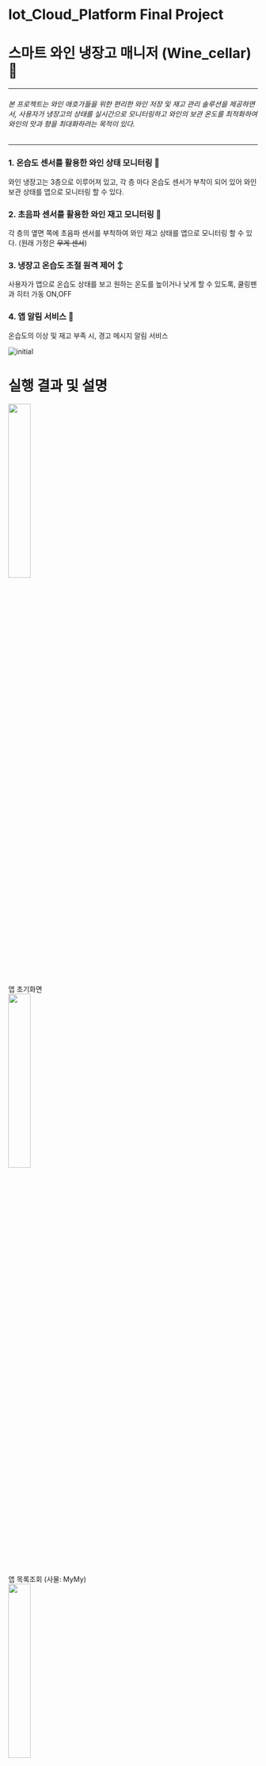 # Iot_Cloud_Platform Final Project


# 스마트 와인 냉장고 매니저 (Wine_cellar) 🍷
-----
###### 본 프로젝트는 와인 애호가들을 위한 편리한 와인 저장 및 재고 관리 솔루션을 제공하면서, 사용자가 냉장고의 상태를 실시간으로 모니터링하고 와인의 보관 온도를 최적화하여 와인의 맛과 향을 최대화하려는 목적이 있다.
-----


### 1. 온습도 센서를 활용한 와인 상태 모니터링 📲
와인 냉장고는 3층으로 이루어져 있고, 각 층 마다 온습도 센서가 부착이 되어 있어 와인 보관 상태를 앱으로 모니터링 할 수 있다.
### 2. 초음파 센서를 활용한 와인 재고 모니터링 📲
각 층의 옆면 쪽에 초음파 센서를 부착하여 와인 재고 상태를 앱으로 모니터링 할 수 있다. (원래 가정은 ~~무게 센서~~)
### 3. 냉장고 온습도 조절 원격 제어 ↕
사용자가 앱으로 온습도 상태를 보고 원하는 온도를 높이거나 낮게 할 수 있도록, 쿨링팬과 히터 가동 ON,OFF
### 4. 앱 알림 서비스 🔔
온습도의 이상 및 재고 부족 시, 경고 메시지 알림 서비스

![initial](https://github.com/ahastuart/Wine_cellar/assets/117140125/f0d691cb-4dd0-4182-90a2-716d09e0bbef)


# 실행 결과 및 설명

<img src="https://github.com/ahastuart/Wine_cellar/assets/117140125/b9d059b3-a346-4465-80d1-ebaea40c69ae" width="30%" height="30%"/>
<br>앱 초기화면

<br>
<img src="https://github.com/ahastuart/Wine_cellar/assets/117140125/cc1f4c6a-6898-421f-9732-6cbc332a6934" width="30%" height="30%"/>
<br> 앱 목록조회 (사물: MyMy)

<br>
<img src="https://github.com/ahastuart/Wine_cellar/assets/117140125/3af1d2cf-e3d7-4b8f-b858-25fe04a358ff" width="30%" height="30%"/>
<br> 앱 상태조회 (1,3층의 온습도 + 재고 / 냉각팬과 히터의 상태)

<br>
<img src="https://github.com/ahastuart/Wine_cellar/assets/117140125/f7021b36-fc42-49f0-9578-ac79a03db20e" width="30%" height="30%"/>
<br> 앱 상태변경 (냉각팬 상태가 ON으로 바뀜)

<br>
<img src="https://github.com/ahastuart/Wine_cellar/assets/117140125/7edc49d5-af4d-49fd-bcb3-975799e4dd16" width="30%" height="30%"/>
<br> 앱 로그조회

<br>
<img src="https://github.com/ahastuart/Wine_cellar/assets/117140125/5f4e9f2f-e108-4105-ac77-136682220d55" width="75%" height="75%"/>
<br> 앱 알림 서비스 (온습도 이상 및 재고 부족 시, 경고 메시지 울림)



# 1. 라이브러리 설치
- WiFiNINA (or WiFi101 for the MKR1000)
- ArduinoBearSSL
- ArduinoECCX08
- ArduinoMqttClient
- Arduino Cloud Provider Examples
- DHT sensor library



# 2. AWS IoT 정책 생성
디바이스가 MQTT 주제 구독, 게시 등의 AWS IoT 작업을 수행할 수 있는 권한을 부여하는데 사용한다. <br>
그래서 이를 생성하여 디바이스 인증서에 연결하여 AWS IoT 작업을 수행할 수 있게 된다. <br>
1. IoT Core에서 보안 - 정책 - [생성] 선택 *(정책이름: AllowWine)* <br>
2. 작업 필드에 iot:* 입력 -> 리소스 ARN 필드에 * -> [허용] -> 생성



# 3. X.509 인증서 사용하여 디바이스 인증
AWS IoT Core는 X.509 인증서를 사용하여 디바이스를 인증한다. <br>
1. Arduino IDE의 파일 - 예제 - ArduinoECCX08 - Tools - ECCX08CSR 선택하여 업로드 <br>
2. Common Name에만 앞으로 만들 사물 이름*(MyMy)* 적은 후, csr 생성 -> 따로 csr.txt파일로 저장하기



# 4. 레지스트리에 디바이스 등록
1. AWS IoT Core에서 관리 - 사물 - 사물생성 - 단일 사물생성 *(사물이름: MyMY)* - 이름 없는 섀도우 - csr 업로드 - 정책 연결 *(AllowWine)* -  사물 생성



# 5. 디바이스 구성 및 테스트
1. AWS IoT Core에서 보안 - 인증서 - *[드롭다운]* 활성화 - 다운로드 <br>
2. Arduino_code 폴더에 있는 파일 열기 <br>
3. arduino_secret.h 탭에서 개인 WiFi SSID와 Password 설정 -> 엔드포인트 설정 *(AWS IoT Core - 설정에서 확인 가능)* -> 인증서 파일 복사 붙여넣기 *(앞서 다운로드 파일 열기)* <br>



# 6. AWS DynamoDB 테이블 생성 및 Lambda 함수 정의
1. DynamoDB에서 테이블 - 테이블 생성 - 테이블 이름 *(WineTable)* - 파티션 키 *(deviceId: 문자열) - 정렬 키 (time: 번호) <br>
2. IntelliJ IDEA에서 프로젝트 생성 ( 프로젝트 이름: *LoggingWineLambda* / Runtime: *java11* / SDK: *11버전* ) <br>
3. build.gradle 파일에서 의존성 추가 후, 변경사항 반영 -> App 파일 수정 -> AppTest 파일 주석처리 -> 컴파일일
-----
src/main/java/helloworld/App.java 파일 Code <br>
```
package helloworld;

import java.text.SimpleDateFormat;
import java.util.TimeZone;

import com.amazonaws.services.dynamodbv2.AmazonDynamoDB;
import com.amazonaws.services.dynamodbv2.AmazonDynamoDBClientBuilder;
import com.amazonaws.services.dynamodbv2.document.DynamoDB;
import com.amazonaws.services.dynamodbv2.document.Item;
import com.amazonaws.services.dynamodbv2.document.spec.PutItemSpec;
import com.amazonaws.services.dynamodbv2.model.ConditionalCheckFailedException;
import com.amazonaws.services.lambda.runtime.Context;
import com.amazonaws.services.lambda.runtime.RequestHandler;

public class App implements RequestHandler<Document, String> {
    private DynamoDB dynamoDb;
    private String DYNAMODB_TABLE_NAME = "WineTable";

    @Override
    public String handleRequest(Document input, Context context) {
        this.initDynamoDbClient();
        context.getLogger().log("Input: " + input);

        //return null;
        return persistData(input);
    }

    private String persistData(Document document) throws ConditionalCheckFailedException {

        // Epoch Conversion Code: https://www.epochconverter.com/
        SimpleDateFormat sdf = new SimpleDateFormat ( "yyyy-MM-dd HH:mm:ss");
        sdf.setTimeZone(TimeZone.getTimeZone("Asia/Seoul"));
        String timeString = sdf.format(new java.util.Date (document.timestamp*1000));


        if (document.current.state.reported.inventory.equals(
                document.previous.state.reported.inventory) &&
                document.current.state.reported.inventory3.equals(
                        document.previous.state.reported.inventory3) &&
                document.current.state.reported.LED.equals(
                        document.previous.state.reported.LED) &&
                document.current.state.reported.LED3.equals(
                        document.previous.state.reported.LED3) &&
                document.current.state.reported.temperature.equals(
                        document.previous.state.reported.temperature) &&
                document.current.state.reported.temperature3.equals(
                        document.previous.state.reported.temperature3) &&
                document.current.state.reported.humidity3.equals(
                        document.previous.state.reported.humidity3) &&
                document.current.state.reported.humidity.equals(
                        document.previous.state.reported.humidity)) {
            return null;
        }

        return this.dynamoDb.getTable(DYNAMODB_TABLE_NAME)
                .putItem(new PutItemSpec().withItem(new Item().withPrimaryKey("deviceId", document.device)
                        .withLong("time", document.timestamp)
                        .withString("temperature", document.current.state.reported.temperature)
                        .withString("humidity", document.current.state.reported.humidity)
                        .withString("temperature3", document.current.state.reported.temperature3)
                        .withString("humidity3", document.current.state.reported.humidity3)
                        .withString("inventory", document.current.state.reported.inventory)
                        .withString("inventory3", document.current.state.reported.inventory3)
                        .withString("LED", document.current.state.reported.LED)
                        .withString("LED3", document.current.state.reported.LED3)
                        .withString("timestamp",timeString)))
                .toString();
    }

    private void initDynamoDbClient() {
        AmazonDynamoDB client = AmazonDynamoDBClientBuilder.standard().withRegion("ap-northeast-2").build();

        this.dynamoDb = new DynamoDB(client);
    }

}

class Document {
    public Thing previous;
    public Thing current;
    public long timestamp;
    public String device;       // AWS IoT에 등록된 사물 이름
}

class Thing {
    public State state = new State();
    public long timestamp;
    public String clientToken;

    public class State {
        public Tag reported = new Tag();
        public Tag desired = new Tag();

        public class Tag {
            public String temperature;
            public String humidity;
            public String temperature3;
            public String humidity3;
            public String inventory;
            public String inventory3;
            public String LED;
            public String LED3;

        }
    }
}
```
-json 예시 <br>
```
{
  "previous": {
    "state": {
      "reported": {
        "temperature": "2",
        "humidity": "3",
        "temperature3": "3",
        "humidity3": "8",
        "inventory" : "1",
        "inventory3" : "1",
        "LED": "OFF",
        "LED3": "ON"
      }
    }
  },
  "current": {
    "state": {
      "reported": {
        "temperature": "9",
        "humidity": "48",
        "temperature3": "26",
        "humidity3": "74",
        "inventory" : "0",
        "inventory3" : "0",
        "LED": "OFF",
        "LED3": "OFF"
      }
    }
  },
  "timestamp": 1575178117,
  "device":"MyMy"
}
```
-----
4. 람다함수 *(LoggingWineLambda)* 함수 생성 후, 배포 -> AmazonDynamoDBFullAccess 정책 권한 추가  <br>
5. AWS IoT Core에서 메시지 라우팅 - 규칙 - 규칙생성 - SQL문 입력 - lambda함수 *(LoggingWineLambda)* 선택 후 생성
   SELECT * FROM '$aws/things/MyMy/shadow/update/accepted'  <br>


# 7. API Gateway를 통한 REST API 구축하기
## 7-1. 디바이스 목록 조회
- Lambda Name: ListingWineLambda  <br>
- version: java 11  <br>
-----
App.java Code
```
package helloworld;
import java.util.List;
import com.amazonaws.services.iot.AWSIot;
import com.amazonaws.services.iot.AWSIotClientBuilder;
import com.amazonaws.services.iot.model.ListThingsRequest;
import com.amazonaws.services.iot.model.ListThingsResult;
import com.amazonaws.services.iot.model.ThingAttribute;
import com.amazonaws.services.lambda.runtime.Context;
import com.amazonaws.services.lambda.runtime.RequestHandler;

public class App implements RequestHandler<Object, String> {

    @Override
    public String handleRequest(Object input, Context context) {

        // AWSIot 객체를 얻는다.
        AWSIot iot = AWSIotClientBuilder.standard().build();

        // ListThingsRequest 객체 설정.
        ListThingsRequest listThingsRequest = new ListThingsRequest();

        // listThings 메소드 호출하여 결과 얻음.
        ListThingsResult result = iot.listThings(listThingsRequest);

        return getResultStr(result);
    }


    /**
     * ListThingsResult 객체인 result로 부터 ThingName과 ThingArn을 얻어서 Json문자 형식의
     * 응답모델을 만들어 반환한다.
     * {
     * 	"things": [
     *	     {
     *			"thingName": "string",
     *	      	"thingArn": "string"
     *	     },
     *		 ...
     *	   ]
     * }
     */
    private String getResultStr(ListThingsResult result) {
        List<ThingAttribute> things = result.getThings();

        String resultString = "{ \"things\": [";
        for (int i =0; i<things.size(); i++) {
            if (i!=0)
                resultString +=",";
            resultString += String.format("{\"thingName\":\"%s\", \"thingArn\":\"%s\"}",
                    things.get(i).getThingName(),
                    things.get(i).getThingArn());

        }
        resultString += "]}";
        return resultString;
    }

}
```
-----
1. Lambda 함수 생성 후, AWSIoTFullAccess 권한 추가 -> 테스트  <br>
2. API Gateway에서 API 생성 - REST API 생성 - API 이름 *(wine-api)* - API 생성  <br>
3. 리소스 아래에 /를 선택 -> 리소스 생성 -> 리소스 이름 *(devices)*  <br>
4. 메서드 섹션 - 메소드 생성 - Get - 통합유형에서 Lambda함수(ListingWineLambda) 선택 - 메서드 생성 후 테스트  <br>
5. 리소스에서 /devices 선택 -> CORS 활성화 -> 모든 체크박스 선택 -> 저장  <br>
6. API 배포 - 새 스테이지 - prod - 배포  <br>


## 7-2. 디바이스 상태 조회
- Lambda Name: GetWineLambda  <br>
- version: java 11  <br>
-----
App.java Code
```
package helloworld;

import com.amazonaws.services.iotdata.AWSIotData;
import com.amazonaws.services.iotdata.AWSIotDataClientBuilder;
import com.amazonaws.services.iotdata.model.GetThingShadowRequest;
import com.amazonaws.services.lambda.runtime.Context;
import com.amazonaws.services.lambda.runtime.RequestHandler;

/**
 * Handler for requests to Lambda function.
 */
public class App implements RequestHandler<Event, String> {

    public String handleRequest(final Event event, final Context context) {

        AWSIotData iotData = AWSIotDataClientBuilder.standard().build();

        GetThingShadowRequest getThingShadowRequest =
                new GetThingShadowRequest()
                        .withThingName(event.device);

        String output = new String(
                iotData.getThingShadow(getThingShadowRequest).getPayload().array());

        return output;
    }
}

class Event {
    public String device;
}
```
-json 예시 <br>
```
{
  "device" : "MyMy"
}
```
-----
1. Lambda 함수 생성 후, AWSIoTFullAccess 권한 추가 -> 테스트  <br>
2. API Gateway에서 이전에 생성한 wine-api를 선택 -> /devices 선택 -> 리소스 생성 -> 리소스 이름 : *{devices}*  <br>
3. 메서드 섹션 - 메소드 생성 - Get - 통합유형에서 Lambda함수(GetWineLambda) 선택 - Lambda 프록시 통합은 선택안된 상태 유지 - 메서드 생성 후 테스트  <br>
4. 통합 요청 - 템플릿 생성 - 콘텐츠 유형: application/json - 메서드 요청 매스스루 - 템플릿 본문에 다음과 같이 입력 후 생성  <br>
```
 {
     "device": "$input.params('device')"
 }
```
6. 리소스에서 /devices/{devices} 선택 -> CORS 활성화 -> 모든 체크박스 선택 -> 저장  <br>
7. API 배포 - 새 스테이지 - prod - 배포  <br>


## 7-3. 디바이스 상태 변경
- Lambda Name: UpdateWineLambda  <br>
- version: java 11  <br>
-----
App.java Code
```
package helloworld;

import java.nio.ByteBuffer;
import java.util.ArrayList;
import com.amazonaws.services.lambda.runtime.Context;
import com.amazonaws.services.lambda.runtime.RequestHandler;
import com.amazonaws.services.iotdata.AWSIotData;
import com.amazonaws.services.iotdata.AWSIotDataClientBuilder;
import com.amazonaws.services.iotdata.model.UpdateThingShadowRequest;
import com.amazonaws.services.iotdata.model.UpdateThingShadowResult;
import com.fasterxml.jackson.annotation.JsonCreator;

/**
 * Handler for requests to Lambda function.
 */
public class App implements RequestHandler<Event, String> {

    public String handleRequest(final Event event, final Context context) {
        AWSIotData iotData = AWSIotDataClientBuilder.standard().build();

        String payload = getPayload(event.tags);

        UpdateThingShadowRequest updateThingShadowRequest  =
                new UpdateThingShadowRequest()
                        .withThingName(event.device)
                        .withPayload(ByteBuffer.wrap(payload.getBytes()));

        UpdateThingShadowResult result = iotData.updateThingShadow(updateThingShadowRequest);
        byte[] bytes = new byte[result.getPayload().remaining()];
        result.getPayload().get(bytes);
        String output = new String(bytes);

        return output;
    }

    private String getPayload(ArrayList<Tag> tags) {
        String tagstr = "";
        for (int i=0; i < tags.size(); i++) {
            if (i !=  0) tagstr += ", ";
            tagstr += String.format("\"%s\" : \"%s\"", tags.get(i).tagName, tags.get(i).tagValue);
        }
        return String.format("{ \"state\": { \"desired\": { %s } } }", tagstr);
    }
}

class Event {
    public String device;
    public ArrayList<Tag> tags;

    public Event() {
        tags = new ArrayList<Tag>();
    }
}

class Tag {
    public String tagName;
    public String tagValue;

    @JsonCreator
    public Tag() {
    }

    public Tag(String n, String v) {
        tagName = n;
        tagValue = v;
    }
}

```
-json 예시 <br>
```
{
  "device": "MyMy",
  "tags" : [
    {
      "tagName": "temperature",
      "tagValue": "10"
    },
    {
      "tagName": "humidity",
      "tagValue": "33"
    },
    {
      "tagName": "temperature3",
      "tagValue": "25"
    },
    {
      "tagName": "humidity3",
      "tagValue": "72"
    },
    {
      "tagName": "inventory",
      "tagValue": "100"
    },
    {
      "tagName": "inventory3",
      "tagValue": "0"
    },
    {
      "tagName": "LED",
      "tagValue": "OFF"
    },
    {
      "tagName": "LED3",
      "tagValue": "OFF"
    }
  ]
}
```
-----
1. Lambda 함수 생성 후, AWSIoTFullAccess 권한 추가 -> 테스트  <br>
2. API Gateway에서 이전에 생성한 wine-api를 선택 -> /{device} 선택  메서드 섹션 - 메소드 생성 - PUT - 통합유형에서 Lambda함수(GetWineLambda) 선택- 메서드 생성  <br>
3. 모델 - 모델 생성 - 모델 이름: UpdateWineInput - 콘텐츠 유형: application/json - 스키마 정의
```
 {
      "$schema": "http://json-schema.org/draft-04/schema#",
      "title": "UpdateWineInput",
  	 "type" : "object",
      "properties" : {
      	"tags" : {
      		"type": "array",
             "items": {
                       "type": "object",
                       "properties" : {
                         	"tagName" : { "type" : "string"},
                         	"tagValue" : { "type" : "string"}
             		}
             }
         }
     }
 }
```
4. /{devices} PUT 메서드 선택 - 통합 요청 - 템플릿 생성 - 콘텐츠 유형: application/json - 템플릿 생성에서 UpdateWineInput 선택택 - 템플릿 본문에 다음과 같이 입력 후 생성  <br>
```
 #set($inputRoot = $input.path('$'))
 {
     "device": "$input.params('device')",
     "tags" : [
     ##TODO: Update this foreach loop to reference array from input json
         #foreach($elem in $inputRoot.tags)
         {
             "tagName" : "$elem.tagName",
             "tagValue" : "$elem.tagValue"
         } 
         #if($foreach.hasNext),#end
         #end
     ]
 }
```
6. 리소스에서 /devices/{devices} 선택 -> CORS 활성화 -> 모든 체크박스 선택 -> 저장  <br>
7. API 배포 - 새 스테이지 - prod - 배포  <br>


## 7-4. 디바이스 로그 조회
- Lambda Name: LogWineLambda  <br>
- version: java 11  <br>
-----
App.java Code
```
package helloworld;

import java.text.ParseException;
import java.text.SimpleDateFormat;
import java.util.Iterator;
import java.util.TimeZone;


import com.amazonaws.services.lambda.runtime.Context;
import com.amazonaws.services.lambda.runtime.RequestHandler;

import com.amazonaws.services.dynamodbv2.AmazonDynamoDB;
import com.amazonaws.services.dynamodbv2.AmazonDynamoDBClientBuilder;
import com.amazonaws.services.dynamodbv2.document.DynamoDB;
import com.amazonaws.services.dynamodbv2.document.Item;
import com.amazonaws.services.dynamodbv2.document.ItemCollection;
import com.amazonaws.services.dynamodbv2.document.QueryOutcome;
import com.amazonaws.services.dynamodbv2.document.Table;
import com.amazonaws.services.dynamodbv2.document.spec.QuerySpec;
import com.amazonaws.services.dynamodbv2.document.utils.NameMap;
import com.amazonaws.services.dynamodbv2.document.utils.ValueMap;

/**
 * Handler for requests to Lambda function.
 */
public class App implements RequestHandler<Event, String> {
    private DynamoDB dynamoDb;
    private String DYNAMODB_TABLE_NAME = "WineTable";

    public String handleRequest(final Event input, final Context context) {

        this.initDynamoDbClient();
        Table table = dynamoDb.getTable(DYNAMODB_TABLE_NAME);

        long from=0;
        long to=0;
        try {
            SimpleDateFormat sdf = new SimpleDateFormat ( "yyyy-MM-dd HH:mm:ss");
            sdf.setTimeZone(TimeZone.getTimeZone("Asia/Seoul"));

            from = sdf.parse(input.from).getTime() / 1000;
            to = sdf.parse(input.to).getTime() / 1000;
        } catch (ParseException e1) {
            e1.printStackTrace();
        }

        QuerySpec querySpec = new QuerySpec()
                .withKeyConditionExpression("deviceId = :v_id and #t between :from and :to")
                .withNameMap(new NameMap().with("#t", "time"))
                .withValueMap(new ValueMap().withString(":v_id",input.device).withNumber(":from", from).withNumber(":to", to));

        ItemCollection<QueryOutcome> items=null;
        try {
            items = table.query(querySpec);
        }
        catch (Exception e) {
            System.err.println("Unable to scan the table:");
            System.err.println(e.getMessage());
        }
        String output = getResponse(items);

        return output;
    }

    private String getResponse(ItemCollection<QueryOutcome> items) {

        Iterator<Item> iter = items.iterator();
        String response = "{ \"data\": [";
        for (int i =0; iter.hasNext(); i++) {
            if (i!=0)
                response +=",";
            response += iter.next().toJSON();
        }
        response += "]}";
        return response;
    }

    private void initDynamoDbClient() {
        AmazonDynamoDB client = AmazonDynamoDBClientBuilder.standard().build();

        this.dynamoDb = new DynamoDB(client);
    }

}

class Event {
    public String device;
    public String from;
    public String to;
}

```
-json 예시 <br>
```
{ "device": "MyMy", "from":"2019-12-01 14:28:10", "to": "2023-12-09 22:13:58"}
```
-----
1. Lambda 함수 생성 후, AmazonDynamoDBFullAccess 권한 추가 -> 테스트  <br>
2. API Gateway에서 이전에 생성한 wine-api를 선택 -> /{device} 선택 - 리소스 생성 - 리소스 이름: log
3. 메서드 섹션 - 메소드 생성 - 메서드 유형: Get - 통합 유형에서 Lambda함수 *(LogWineLambda)* 선택
4. 메서드 실행 - 메서드 요청 - 메서드 요청 설정의 편집 - URL 쿼리 문자열 파라미터 - 이름에 from과 to입력 (필수옵션)
5. /log GET 메서드 선택 - 통합 요청 - 템플릿 생성 - 콘텐츠 유형: application/json - 템플릿 생성에서 UpdateWineInput 선 - 템플릿 본문에 다음과 같이 입력 후 생성  <br>
```
 {
   "device": "$input.params('device')",
   "from": "$input.params('from')",
   "to":  "$input.params('to')"
 }
```
6. 리소스에서 /devices/{devices}/log 선택 -> CORS 활성화 -> 모든 체크박스 선택 -> 저장  <br>
7. API 배포 - 새 스테이지 - prod - 배포  <br>



